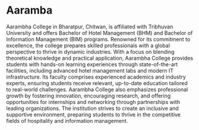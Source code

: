 # Aaramba
Aarambha College in Bharatpur, Chitwan, is affiliated with Tribhuvan University and offers Bachelor of Hotel Management (BHM) and Bachelor of Information Management (BIM) programs. Renowned for its commitment to excellence, the college prepares skilled professionals with a global perspective to thrive in dynamic industries.
With a focus on blending theoretical knowledge and practical application, Aarambha College provides students with hands-on learning experiences through state-of-the-art facilities, including advanced hotel management labs and modern IT infrastructure. Its faculty comprises experienced academics and industry experts, ensuring students receive relevant, up-to-date education tailored to real-world challenges.
Aarambha College also emphasizes professional growth by fostering innovation, encouraging research, and offering opportunities for internships and networking through partnerships with leading organizations. The institution strives to create an inclusive and supportive environment, preparing students to thrive in the competitive fields of hospitality and information management.
